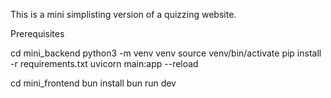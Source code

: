 This is a mini simplisting version of a quizzing website.

Prerequisites

cd mini_backend
python3 -m venv venv
source venv/bin/activate
pip install -r requirements.txt
uvicorn main:app --reload


cd mini_frontend
bun install
bun run dev
